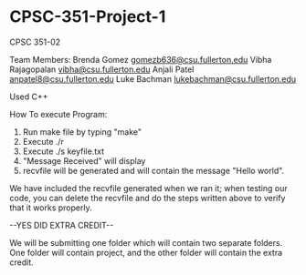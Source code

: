 # CPSC-351-Project-1


CPSC 351-02

Team Members:
Brenda Gomez        gomezb636@csu.fullerton.edu
Vibha Rajagopalan   vibha@csu.fullerton.edu
Anjali Patel        anpatel8@csu.fullerton.edu
Luke Bachman        lukebachman@csu.fullerton.edu

Used C++

How To execute Program:

1. Run make file by typing "make"
2. Execute ./r
3. Execute ./s keyfile.txt
4. "Message Received" will display
5. recvfile will be generated and will contain the message "Hello world".

We have included the recvfile generated when we ran it; when testing our code,
you can delete the recvfile and do the steps written above to verify that it
works properly.

--YES DID EXTRA CREDIT--

We will be submitting one folder which will contain two separate folders.
One folder will contain project, and the other folder will contain the extra credit.
